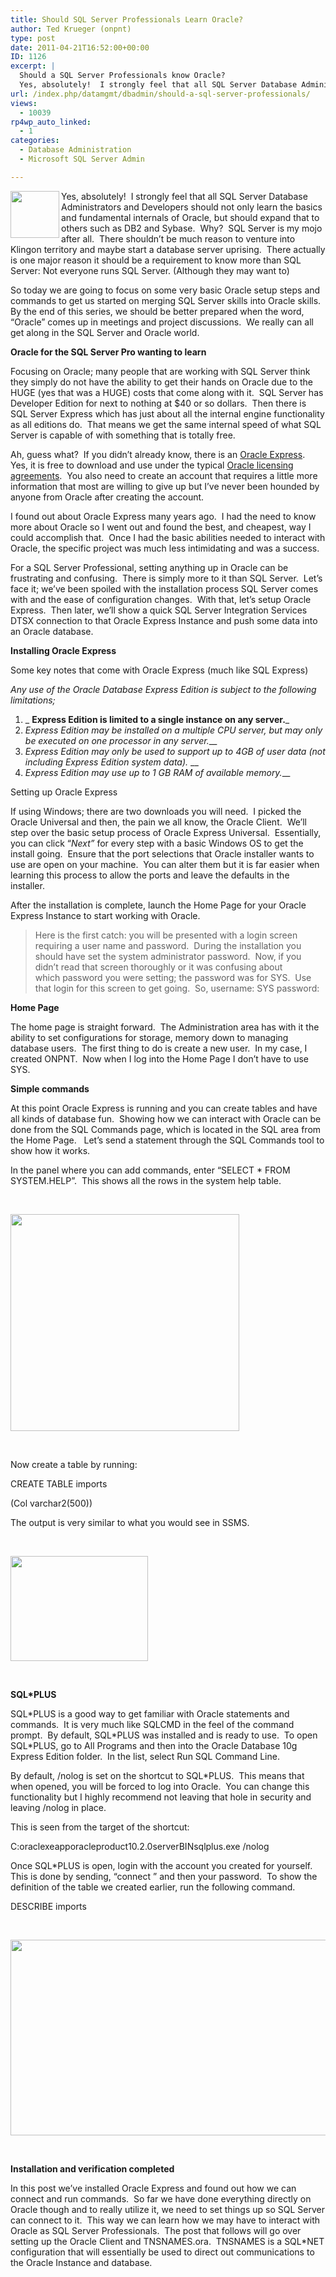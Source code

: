 ```yaml
---
title: Should SQL Server Professionals Learn Oracle?
author: Ted Krueger (onpnt)
type: post
date: 2011-04-21T16:52:00+00:00
ID: 1126
excerpt: |
  Should a SQL Server Professionals know Oracle?
  Yes, absolutely!  I strongly feel that all SQL Server Database Administrators and Developers should not only learn the basics and fundamental internals of Oracle, but should push that to others such as DB2&hellip;
url: /index.php/datamgmt/dbadmin/should-a-sql-server-professionals/
views:
  - 10039
rp4wp_auto_linked:
  - 1
categories:
  - Database Administration
  - Microsoft SQL Server Admin

---
```

<div class="image_block">
  <a href="/media/blogs/DataMgmt/-40.png?mtime=1303401309"><img src="/wp-content/uploads/blogs/DataMgmt/-40.png?mtime=1303401309" alt="" width="78" height="75" align="left" /></a>
</div>

Yes, absolutely!  I strongly feel that all SQL Server Database Administrators and Developers should not only learn the basics and fundamental internals of Oracle, but should expand that to others such as DB2 and Sybase.  Why?  SQL Server is my mojo after all.  There shouldn’t be much reason to venture into Klingon territory and maybe start a database server uprising.  There actually is one major reason it should be a requirement to know more than SQL Server: Not everyone runs SQL Server. (Although they may want to)

So today we are going to focus on some very basic Oracle setup steps and commands to get us started on merging SQL Server skills into Oracle skills.  By the end of this series, we should be better prepared when the word, “Oracle” comes up in meetings and project discussions.  We really can all get along in the SQL Server and Oracle world.

**Oracle for the SQL Server Pro wanting to learn**

Focusing on Oracle; many people that are working with SQL Server think they simply do not have the ability to get their hands on Oracle due to the HUGE (yes that was a HUGE) costs that come along with it.  SQL Server has Developer Edition for next to nothing at $40 or so dollars.  Then there is SQL Server Express which has just about all the internal engine functionality as all editions do.  That means we get the same internal speed of what SQL Server is capable of with something that is totally free.

Ah, guess what?  If you didn’t already know, there is an [Oracle Express][1].  Yes, it is free to download and use under the typical [Oracle licensing agreements][2].  You also need to create an account that requires a little more information that most are willing to give up but I’ve never been hounded by anyone from Oracle after creating the account.

I found out about Oracle Express many years ago.  I had the need to know more about Oracle so I went out and found the best, and cheapest, way I could accomplish that.  Once I had the basic abilities needed to interact with Oracle, the specific project was much less intimidating and was a success.

For a SQL Server Professional, setting anything up in Oracle can be frustrating and confusing.  There is simply more to it than SQL Server.  Let’s face it; we’ve been spoiled with the installation process SQL Server comes with and the ease of configuration changes.  With that, let’s setup Oracle Express.  Then later, we’ll show a quick SQL Server Integration Services DTSX connection to that Oracle Express Instance and push some data into an Oracle database.

**Installing Oracle Express**

Some key notes that come with Oracle Express (much like SQL Express)

_Any use of the Oracle Database Express Edition is subject to the following limitations;_

  1. _ __Express Edition is limited to a single instance on any server.___
  2. _Express Edition may be installed on a multiple CPU server, but may only be executed on one processor in any server.___
  3. _Express Edition may only be used to support up to 4GB of user data (not including Express Edition system data)._ __
  4. _Express Edition may use up to 1 GB RAM of available memory.___

Setting up Oracle Express

If using Windows; there are two downloads you will need.  I picked the Oracle Universal and then, the pain we all know, the Oracle Client.  We’ll step over the basic setup process of Oracle Express Universal.  Essentially, you can click “_Next”_ for every step with a basic Windows OS to get the install going.  Ensure that the port selections that Oracle installer wants to use are open on your machine.  You can alter them but it is far easier when learning this process to allow the ports and leave the defaults in the installer.

After the installation is complete, launch the Home Page for your Oracle Express Instance to start working with Oracle. 

> Here is the first catch: you will be presented with a login screen requiring a user name and password.  During the installation you should have set the system administrator password.  Now, if you didn’t read that screen thoroughly or it was confusing about which password you were setting; the password was for SYS.  Use that login for this screen to get going.  So, username: SYS password: <one you created>

**Home Page**

The home page is straight forward.  The Administration area has with it the ability to set configurations for storage, memory down to managing database users.  The first thing to do is create a new user.  In my case, I created ONPNT.  Now when I log into the Home Page I don’t have to use SYS.

**Simple commands**

At this point Oracle Express is running and you can create tables and have all kinds of database fun.  Showing how we can interact with Oracle can be done from the SQL Commands page, which is located in the SQL area from the Home Page.   Let’s send a statement through the SQL Commands tool to show how it works.

In the panel where you can add commands, enter “SELECT * FROM SYSTEM.HELP”.  This shows all the rows in the system help table. 

 

<div class="image_block">
  <a href="/media/blogs/DataMgmt/-41.png?mtime=1303401309"><img src="/wp-content/uploads/blogs/DataMgmt/-41.png?mtime=1303401309" alt="" width="366" height="347" /></a>
</div>

 

Now create a table by running:

CREATE TABLE imports

(Col varchar2(500))

The output is very similar to what you would see in SSMS.

 

<div class="image_block">
  <a href="/media/blogs/DataMgmt/-42.png?mtime=1303401309"><img src="/wp-content/uploads/blogs/DataMgmt/-42.png?mtime=1303401309" alt="" width="220" height="168" /></a>
</div>

 

**SQL*PLUS**

SQL\*PLUS is a good way to get familiar with Oracle statements and commands.  It is very much like SQLCMD in the feel of the command prompt.  By default, SQL\*PLUS was installed and is ready to use.  To open SQL*PLUS, go to All Programs and then into the Oracle Database 10g Express Edition folder.  In the list, select Run SQL Command Line. 

By default, /nolog is set on the shortcut to SQL*PLUS.  This means that when opened, you will be forced to log into Oracle.  You can change this functionality but I highly recommend not leaving that hole in security and leaving /nolog in place.

This is seen from the target of the shortcut:

C:oraclexeapporacleproduct10.2.0serverBINsqlplus.exe /nolog

Once SQL*PLUS is open, login with the account you created for yourself.  This is done by sending, “connect <username>” and then your password.  To show the definition of the table we created earlier, run the following command.

DESCRIBE imports

 

<div class="image_block">
  <a href="/media/blogs/DataMgmt/-43.png?mtime=1303401310"><img src="/wp-content/uploads/blogs/DataMgmt/-43.png?mtime=1303401310" alt="" width="624" height="313" /></a>
</div>

 

**Installation and verification completed**

In this post we’ve installed Oracle Express and found out how we can connect and run commands.  So far we have done everything directly on Oracle though and to really utilize it, we need to set things up so SQL Server can connect to it.  This way we can learn how we may have to interact with Oracle as SQL Server Professionals.  The post that follows will go over setting up the Oracle Client and TNSNAMES.ora.  TNSNAMES is a SQL*NET configuration that will essentially be used to direct out communications to the Oracle Instance and database. 

 

 [1]: http://www.oracle.com/technetwork/database/express-edition/downloads/102xewinsoft-090667.html
 [2]: http://www.oracle.com/technetwork/licenses/xe-license-152020.html